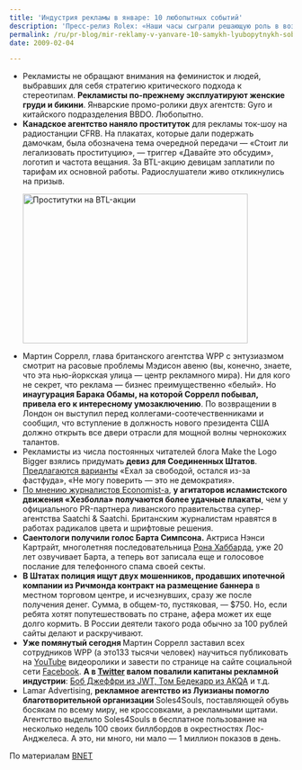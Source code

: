 ```yaml
---
title: 'Индустрия рекламы в январе: 10 любопытных событий'
description: 'Пресс-релиз Rolex: «Наши часы сыграли решающую роль в возвращении актера Оуэна Уилсона к нормальной жизни после неудачной попытки самоубийства». В русском языке есть только одно слово, подходящее для выражения реакции нормального человека на такой пиар: название женских гениталий в мужском роде.'
permalink: /ru/pr-blog/mir-reklamy-v-yanvare-10-samykh-lyubopytnykh-sobytiy
date: 2009-02-04

---
```


<ul>
<li>Рекламисты не обращают внимания на феминисток и людей, выбравших для себя стратегию критического подхода к стереотипам. <strong>Рекламисты по-прежнему эксплуатируют женские груди и бикини</strong>. Январские промо-ролики двух агентств: Gyro и китайского подразделения BBDO. Любопытно.</li>
<li><strong>Канадское агентство наняло проституток</strong> для рекламы ток-шоу на радиостанции CFRB. На плакатах, которые дали подержать дамочкам, была обозначена тема очередной передачи — «Стоит ли легализовать проституцию», — триггер «Давайте это обсудим», логотип и частота вещания. За BTL-акцию девицам заплатили по тарифам их основной работы. Радиослушатели живо откликнулись на призыв.<br>

<img src="{{ site.assets }}/img/blog/09-02/04-01.jpg" alt="Проститутки на BTL-акции" width="400" height="266"></li>
<li>Мартин Соррелл, глава британского агентства WPP с энтузиазмом смотрит на расовые проблемы Мэдисон авеню (вы, конечно, знаете, что эта нью-йоркская улица — центр рекламного мира). Ни для кого не секрет, что реклама — бизнес преимущественно «белый». Но <strong>инаугурация Барака Обамы, на которой Соррелл побывал, привела его к интересному умозаключению</strong>. По возвращении в Лондон он выступил перед коллегами-соотечественниками и сообщил, что вступление в должность нового президента США должно открыть все двери отрасли для мощной волны чернокожих талантов.</li>
<li>Рекламисты из числа постоянных читателей блога Make the Logo Bigger взялись придумать <strong>девиз для Соединенных Штатов</strong>. <a href="http://makethelogobigger.blogspot.com/2009/01/does-usa-need-tagline.html" target="_blank" rel="noopener noreferrer">Предлагаются варианты</a> «Ехал за свободой, остался из-за фастфуда», «Не могу поверить — это не демократия».</li>
<li><a href="http://www.economist.com/books/displaystory.cfm?story_id=12884955" target="_blank" rel="noopener noreferrer">По мнению журналистов Economist-а</a>, <strong>у агитаторов исламистского движения «Хезболла» получаются более удачные плакаты</strong>, чем у официального PR-партнера ливанского правительства супер-агентства Saatchi &amp; Saatchi. Британским журналистам нравятся в работах радикалов цвета и шрифтовые решения.</li>
<li><strong>Саентологи получили голос Барта Симпсона.</strong> Актриса Нэнси Картрайт,  многолетняя последовательница <a href="http://ru.wikipedia.org/wiki/%D0%A5%D0%B0%D0%B1%D0%B1%D0%B0%D1%80%D0%B4,_%D0%9B%D0%B0%D1%84%D0%B0%D0%B9%D0%B5%D1%82_%D0%A0%D0%BE%D0%BD%D0%B0%D0%BB%D1%8C%D0%B4" target="_blank" rel="noopener noreferrer">Рона Хаббарда</a>, уже 20 лет озвучивает Барта, а теперь вот записала еще и голосовое послание для телефонного спама своей секты.</li>
<li><strong>В Штатах полиция ищут двух мошенников, продавших ипотечной компании из Ричмонда контракт на размещение баннера</strong> в местном торговом центре, и исчезнувших, сразу же после получения денег. Сумма, в общем-то, пустяковая, — $750. Но, если ребята хотят попутешествовать по стране, афера может их еще долго кормить. В России деятели такого рода обычно за 100 рублей сайты делают и раскручивают.</li>
<li><strong>Уже помянутый сегодня </strong>Мартин Соррелл заставил всех сотрудников WPP (а это133 тысячи человек) научиться публиковать на <a href="http://www.youtube.com/" target="_blank" rel="noopener noreferrer">YouTube</a> видеоролики и завести по странице на сайте социальной сети <a href="http://www.facebook.com/" target="_blank" rel="noopener noreferrer">Facebook</a>. <strong>А в </strong><strong><a href="http://twitter.com/" target="_blank" rel="noopener noreferrer">Twitter</a> валом повалили капитаны рекламной индустрии</strong>: <a href="http://adweek.blogs.com/adfreak/2009/01/ceos-discover-this-cool-thing-called-twitter.html" target="_blank" rel="noopener noreferrer">Боб Джеффри из JWT, Том Бедекарр из AKQA</a> и т.д.</li>
<li>Lamar Advertising, <strong>рекламное агентство из Луизианы помогло благотворительной организации </strong>Soles4Souls, поставляющей обувь босякам по всему миру, не кроссовками, а рекламными щитами. Агентство выделило Soles4Souls в бесплатное пользование на несколько недель 100 своих биллбордов в окрестностях Лос-Анджелеса. А это, ни много, ни мало — 1 миллион показов в день.</li>
</ul>
<p>По материалам <a href="http://industry.bnet.com/advertising/1000677/the-10-weirdest-ad-stories-of-the-month-2/" target="_blank" rel="noopener noreferrer">BNET</a></p>


